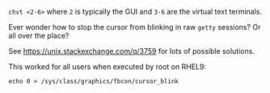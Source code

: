 `chvt <2-6>` where `2` is typically the GUI and `3-6` are the virtual text terminals.

Ever wonder how to stop the cursor from blinking in raw `getty` sessions? Or all over the place?

See  https://unix.stackexchange.com/q/3759 for lots of possible solutions.

This worked for all users when executed by root on RHEL9:

	echo 0 > /sys/class/graphics/fbcon/cursor_blink